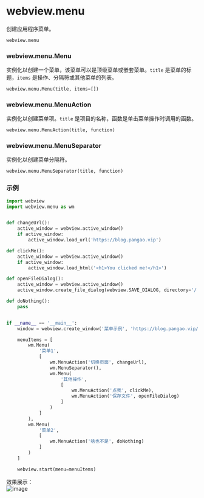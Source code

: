 # webview.menu

创建应用程序菜单。

```Python
webview.menu
```

### webview.menu.Menu

实例化以创建一个菜单，该菜单可以是顶级菜单或嵌套菜单。`title` 是菜单的标题，`items` 是操作、分隔符或其他菜单的列表。

```Python
webview.menu.Menu(title, items=[])
```

### webview.menu.MenuAction

实例化以创建菜单项。`title` 是项目的名称，函数是单击菜单操作时调用的函数。

```Python
webview.menu.MenuAction(title, function)
```

### webview.menu.MenuSeparator

实例化以创建菜单分隔符。

```Python
webview.menu.MenuSeparator(title, function)
```

### 示例

```Python
import webview
import webview.menu as wm


def changeUrl():
    active_window = webview.active_window()
    if active_window:
        active_window.load_url('https://blog.pangao.vip')

def clickMe():
    active_window = webview.active_window()
    if active_window:
        active_window.load_html('<h1>You clicked me!</h1>')

def openFileDialog():
    active_window = webview.active_window()
    active_window.create_file_dialog(webview.SAVE_DIALOG, directory='/', save_filename='test.file')

def doNothing():
    pass


if __name__ == '__main__':
    window = webview.create_window('菜单示例', 'https://blog.pangao.vip/docs-ppx/')

    menuItems = [
        wm.Menu(
            '菜单1',
            [
                wm.MenuAction('切换页面', changeUrl),
                wm.MenuSeparator(),
                wm.Menu(
                    '其他操作',
                    [
                        wm.MenuAction('点我', clickMe),
                        wm.MenuAction('保存文件', openFileDialog)
                    ]
                )
            ]
        ),
        wm.Menu(
            '菜单2',
            [
                wm.MenuAction('啥也不是', doNothing)
            ]
        )
    ]

    webview.start(menu=menuItems)

```

效果展示：  
![image](https://cdn.jsdelivr.net/gh/pangao1990/docs-ppx/src/public/image/api-webview-menu-1.png)
